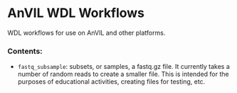 # AnVIL WDL Workflows

WDL workflows for use on AnVIL and other platforms.

### Contents:
- `fastq_subsample`: subsets, or samples, a fastq.gz file. It currently takes a number of random reads to create a smaller file. This is intended for the purposes of educational activities, creating files for testing, etc.
